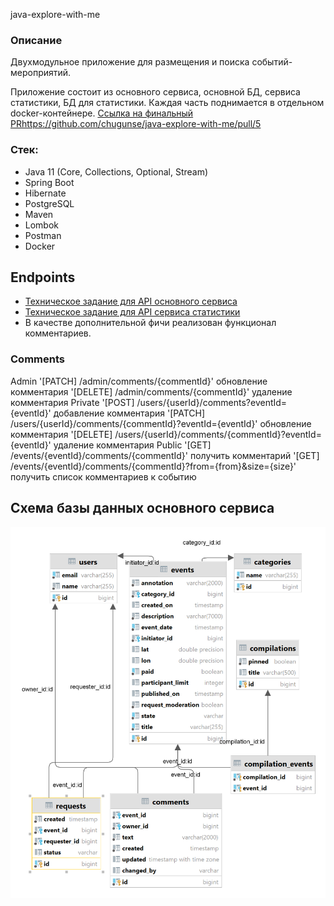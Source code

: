 java-explore-with-me
### Описание
Двухмодульное приложение для размещения и поиска событий-мероприятий.

Приложение состоит из основного сервиса, основной БД, сервиса статистики, БД для статистики. 
Каждая часть поднимается в отдельном docker-контейнере.
[Ссылка на финальный PR](https://github.com/StRaiGT/java-explore-with-me/pull/3)https://github.com/chugunse/java-explore-with-me/pull/5


### Стек:
- Java 11 (Core, Collections, Optional, Stream)
- Spring Boot
- Hibernate
- PostgreSQL
- Maven
- Lombok
- Postman
- Docker


## Endpoints
- [Техническое задание для API основного сервиса](./ewm-main-service-spec.json)
- [Техническое задание для API сервиса статистики](./ewm-stats-service-spec.json)
- В качестве дополнительной фичи реализован функционал комментариев.

### Comments
Admin
'[PATCH] /admin/comments/{commentId}' обновление комментария
'[DELETE] /admin/comments/{commentId}' удаление комментария
Private
'[POST] /users/{userId}/comments?eventId={eventId}' добавление комментария
'[PATCH] /users/{userId}/comments/{commentId}?eventId={eventId}' обновление комментария
'[DELETE] /users/{userId}/comments/{commentId}?eventId={eventId}' удаление комментария
Public
'[GET] /events/{eventId}/comments/{commentId}' получить комментарий
'[GET] /events/{eventId}/comments/{commentId}?from={from}&size={size}' получить список комментариев к событию

## Схема базы данных основного сервиса
![](dbdiagram.png)